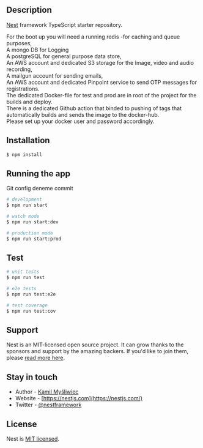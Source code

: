 ## Description

[Nest](https://github.com/nestjs/nest) framework TypeScript starter repository.

For the boot up you will need a running redis -for caching and queue purposes,  
A mongo DB for Logging  
A postgreSQL for general purpose data store,  
An AWS account and dedicated S3 storage for the Image, video and audio recording,  
A mailgun account for sending emails,   
An AWS account and dedicated Pinpoint service to send OTP messages for registrations.  
The dedicated Docker-file for test and prod are in root of the project for the builds and deploy.  
There is a dedicated Github action that binded to pushing of tags that automatically builds and sends the image to the docker-hub.  
Please set up your docker user and password accordingly.  

## Installation

```bash
$ npm install
```

## Running the app

Git config deneme commit

```bash
# development
$ npm run start

# watch mode
$ npm run start:dev

# production mode
$ npm run start:prod
```

## Test

```bash
# unit tests
$ npm run test

# e2e tests
$ npm run test:e2e

# test coverage
$ npm run test:cov
```

## Support

Nest is an MIT-licensed open source project. It can grow thanks to the sponsors and support by the amazing backers. If you'd like to join them, please [read more here](https://docs.nestjs.com/support).

## Stay in touch

- Author - [Kamil Myśliwiec](https://kamilmysliwiec.com)
- Website - [https://nestjs.com](https://nestjs.com/)
- Twitter - [@nestframework](https://twitter.com/nestframework)

## License

Nest is [MIT licensed](LICENSE).
